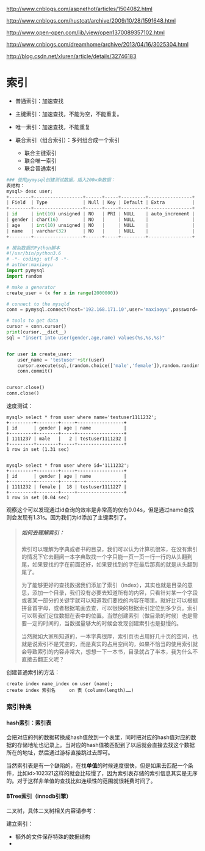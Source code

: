 http://www.cnblogs.com/aspnethot/articles/1504082.html

http://www.cnblogs.com/hustcat/archive/2009/10/28/1591648.html

http://www.open-open.com/lib/view/open1370089357102.html

http://www.cnblogs.com/dreamhome/archive/2013/04/16/3025304.html

http://blog.csdn.net/xluren/article/details/32746183

# 索引

- 普通索引：加速查找


- 主键索引：加速查找，不能为空，不能重复。
- 唯一索引：加速查找，不能重复
- 联合索引（组合索引）：多列组合成一个索引
  - 联合主键索引
  - 联合唯一索引
  - 联合普通索引

```python
### 使用pymysql创建测试数据，插入200w条数据：
表结构：
mysql> desc user;
+--------+------------------+------+-----+---------+----------------+
| Field  | Type             | Null | Key | Default | Extra          |
+--------+------------------+------+-----+---------+----------------+
| id     | int(10) unsigned | NO   | PRI | NULL    | auto_increment |
| gender | char(16)         | NO   |     | NULL    |                |
| age    | int(10) unsigned | NO   |     | NULL    |                |
| name   | varchar(32)      | NO   |     | NULL    |                |
+--------+------------------+------+-----+---------+----------------+

# 模拟数据的Python脚本
#!/usr/bin/python3.6
# -*- coding: utf-8 -*-
# author:maxiaoyu
import pymysql
import random

# make a generator
create_user = (x for x in range(2000000))

# connect to the mysqld
conn = pymysql.connect(host='192.168.171.10',user='maxiaoyu',password='13082171785',database='indextest')

# tools to get data
cursor = conn.cursor()
print(cursor.__dict__)
sql = "insert into user(gender,age,name) values(%s,%s,%s)"


for user in create_user:
    user_name = 'testuser'+str(user)
    cursor.execute(sql,(random.choice(['male','female']),random.randint(1,100),user_name))
    conn.commit()


cursor.close()
conn.close()
```

速度测试：

```mysql
mysql> select * from user where name='testuser1111232';  
+---------+--------+-----+-----------------+
| id      | gender | age | name            |
+---------+--------+-----+-----------------+
| 1111237 | male   |   2 | testuser1111232 |
+---------+--------+-----+-----------------+
1 row in set (1.31 sec)


mysql> select * from user where id='1111232'; 
+---------+--------+-----+-----------------+
| id      | gender | age | name            |
+---------+--------+-----+-----------------+
| 1111232 | female |  18 | testuser1111227 |
+---------+--------+-----+-----------------+
1 row in set (0.04 sec)
```

观察这个可以发现通过id查询的效率是非常高的仅有0.04s，但是通过name查找则会发现有1.31s。因为我们为id添加了主键索引了。

> ##### 如何去理解索引：
>
> 索引可以理解为字典或者书的目录，我们可以认为计算机很笨，在没有索引的情况下它去翻阅一本字典取找一个字只能一页一页一行一行的从头翻到尾，如果要找的字在前面还好，如果要找到的字在最后那真的就是从头翻到尾了。
>
> 为了能够更好的查找数据我们添加了索引（index），其实也就是目录的意思，添加一个目录，我们没有必要去知道所有的内容，只看针对某一个字段或者某一部分的关键字就可以知道我们要找的内容在哪里。就好比可以根据拼音首字母，或者根据笔画去查，可以很快的根据索引定位到多少页。索引可以帮我们定位数据在表中的位置。当然创建索引（做目录的时候）也是需要一定的时间的，当数据量够大的时候会发现创建索引也是挺慢的。
>
> 当然就如大家所知道的，一本字典很厚，索引页也占用好几十页的空间，也就是说索引不是凭空的，而是真实的占用空间的，如果不恰当的使用索引就会导致索引的内容非常大，想想一下一本书，目录就占了半本，我为什么不直接去翻正文呢？

创建普通索引的方法：

```mysql
create index name_index on user (name); 
create index 索引名     on 表 (column(length)……)
```

### 索引种类

#### hash索引：索引表

会把对应的列的数据转换成hash值放到一个表里，同时把对应的hash值对应的数据的存储地址也记录上。当对应的hash值被匹配到了以后就会直接去找这个数据所在的地址，然后通过游标直接跳过去即可。

当然索引表是有一个缺陷的，在找**单值**的时候速度很快，但是如果去匹配一个条件，比如id>102321这样的就会比较慢了，因为索引表存储的索引信息其实是无序的。对于这样非单值的查找比如连续性的范围就很耗费时间了。

#### BTree索引（innodb引擎）

二叉树，具体二叉树相关内容请参考：



建立索引：

- 额外的文件保存特殊的数据结构
- ​